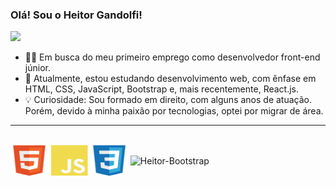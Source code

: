 ### Olá! Sou o Heitor Gandolfi!

<a href="https://www.linkedin.com/in/heitorgandolfi/" target="_blank"><img src="https://img.shields.io/badge/LinkedIn-0077B5?style=for-the-badge&logo=linkedin&logoColor=white" target="_blank"></a>

- 🙋‍♂️ Em busca do meu primeiro emprego como desenvolvedor front-end júnior.
- 🌱 Atualmente, estou estudando desenvolvimento web, com ênfase em HTML, CSS, JavaScript, Bootstrap e, mais recentemente, React.js.
- 💡 Curiosidade: Sou formado em direito, com alguns anos de atuação. Porém, devido à minha paixão por tecnologias, optei por migrar de área.

<hr>

<div style="display: inline_block"><br>
  <img align="center" alt="Heitor-HTML" height="50" width="60" src="https://raw.githubusercontent.com/devicons/devicon/master/icons/html5/html5-original.svg">
  <img align="center" alt="Heitor-Js" height="50" width="60" src="https://raw.githubusercontent.com/devicons/devicon/master/icons/javascript/javascript-plain.svg">
  <img align="center" alt="Heitor-CSS" height="50" width="60" src="https://raw.githubusercontent.com/devicons/devicon/master/icons/css3/css3-original.svg">
  <img align="center" alt="Heitor-Bootstrap" height="50" width="60" src="https://cdn.jsdelivr.net/gh/devicons/devicon/icons/bootstrap/bootstrap-original.svg">
</div>
